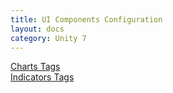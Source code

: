 ```yaml
---
title: UI Components Configuration
layout: docs
category: Unity 7
---
```

[Charts Tags](charts-tag.md)  
[Indicators Tags](indicators-tag.md)